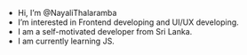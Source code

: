 -  Hi, I’m @NayaliThalaramba
-  I’m interested in Frontend developing and UI/UX developing.
-  I am a self-motivated developer from Sri Lanka.
-  I am currently learning JS. 

<!---
NayaliThalaramba/NayaliThalaramba is a ✨ special ✨ repository because its `README.md` (this file) appears on your GitHub profile.
You can click the Preview link to take a look at your changes.
--->
